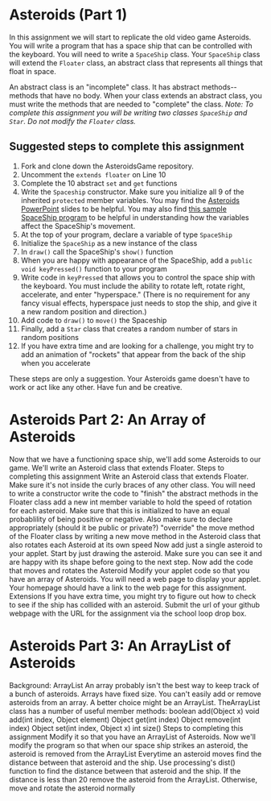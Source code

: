 Asteroids (Part 1)
==================
In this assignment we will start to replicate the old video game Asteroids. You will write a program that has a space ship that can be controlled with the keyboard. You will need to write a `SpaceShip` class. Your `SpaceShip` class will extend the `Floater` class, an abstract class that represents all things that float in space. 

An abstract class is an "incomplete" class. It has abstract methods--methods that have no body. When your class extends an abstract class, you must write the methods that are needed to "complete" the class. _Note: To complete this assignment you will be writing two classes `SpaceShip` and `Star`. Do not modify the `Floater` class._

Suggested steps to complete this assignment
-------------------------------------------

1. Fork and clone down the AsteroidsGame repository.
2. Uncomment the `extends floater` on Line 10
3. Complete the 10 abstract `set` and `get` functions
4. Write the `Spaceship` constructor. Make sure you initialize all 9 of the inherited `protected` member variables. You may find the [Asteroids PowerPoint](https://drive.google.com/file/d/0Bz2ZkT6qWPYTYjU0NDE5ZDYtYzEwOS00MGNlLTk0OGMtODBhODI3N2JiYzRi/view?usp=sharing) slides to be helpful. You may also find [this sample SpaceShip program](https://56d4b6566b56a59e1f634ea30f548666c459899d.googledrive.com/host/0Bz2ZkT6qWPYTallTVFJBOWdNcDQ/) to be helpful in understanding how the variables affect the SpaceShip's movement.
5. At the top of your program, declare a variable of type `SpaceShip`
6. Initialize the `SpaceShip` as a new instance of the class
7. In `draw()` call the SpaceShip's `show()` function
8. When you are happy with appearance of the SpaceShip, add a `public void keyPressed()` function to your program
9. Write code in `keyPressed` that allows you to control the space ship with the keyboard. You must include the ability to rotate left, rotate right, accelerate, and enter "hyperspace." (There is no requirement for any fancy visual effects, hyperspace just needs to stop the ship, and give it a new random position and direction.)
10. Add code to `draw()` to `move()` the Spaceship
11. Finally, add a `Star` class that creates a random number of stars in random positions
12. If you have extra time and are looking for a challenge, you might try to add an animation of "rockets" that appear from the back of the ship when you accelerate

These steps are only a suggestion. Your Asteroids game doesn't have to work or act like any other. Have fun and be creative.


Asteroids Part 2: An Array of Asteroids
==========================================================================================================

Now that we have a functioning space ship, we'll add some Asteroids to our game. We'll write an Asteroid class that extends Floater.
Steps to completing this assignment
Write an Asteroid class that extends Floater. Make sure it's not inside the curly braces of any other class. You will need to
write a constructor
write the code to "finish" the abstract methods in the Floater class
add a new int member variable to hold the speed of rotation for each asteroid. Make sure that this is initialized to have an equal probablility of being positive or negative. Also make sure to declare appropriately (should it be public or private?)
"override" the move method of the Floater class by writing a new move method in the Asteroid class that also rotates each Asteroid at its own speed
Now add just a single asteroid to your applet. Start by just drawing the asteroid. Make sure you can see it and are happy with its shape before going to the next step.
Now add the code that moves and rotates the Asteroid
Modify your applet code so that you have an array of Asteroids.
You will need a web page to display your applet. Your homepage should have a link to the web page for this assignment.
Extensions
If you have extra time, you might try to figure out how to check to see if the ship has collided with an asteroid.
Submit the url of your github webpage with the URL for the assignment via the school loop drop box.

Asteroids Part 3: An ArrayList of Asteroids
==========================================================================================================

Background: ArrayList
An array probably isn't the best way to keep track of a bunch of asteroids. Arrays have fixed size. You can't easily add or remove asteroids from an array. A better choice might be an ArrayList. TheArrayList class has a number of useful member methods:
boolean add(Object x)
void add(int index, Object element)
Object get(int index)
Object remove(int index)
Object set(int index, Object x)
int size()
Steps to completing this assignment
Modify it so that you have an ArrayList of Asteroids.
Now we'll modify the program so that when our space ship strikes an asteroid, the asteroid is removed from the ArrayList
Everytime an asteroid moves find the distance between that asteroid and the ship.
Use processing's dist() function to find the distance between that asteroid and the ship.
If the distance is less than 20 remove the asteroid from the ArrayList.
Otherwise, move and rotate the asteroid normally